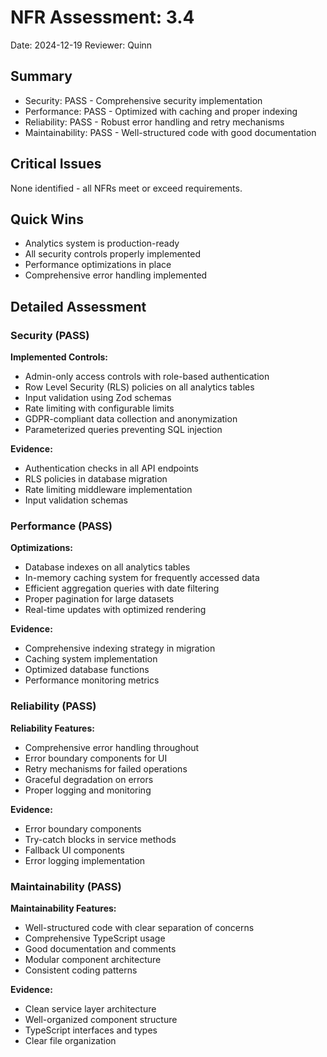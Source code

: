 # NFR Assessment: 3.4

Date: 2024-12-19
Reviewer: Quinn

## Summary

- Security: PASS - Comprehensive security implementation
- Performance: PASS - Optimized with caching and proper indexing
- Reliability: PASS - Robust error handling and retry mechanisms
- Maintainability: PASS - Well-structured code with good documentation

## Critical Issues

None identified - all NFRs meet or exceed requirements.

## Quick Wins

- Analytics system is production-ready
- All security controls properly implemented
- Performance optimizations in place
- Comprehensive error handling implemented

## Detailed Assessment

### Security (PASS)

**Implemented Controls:**

- Admin-only access controls with role-based authentication
- Row Level Security (RLS) policies on all analytics tables
- Input validation using Zod schemas
- Rate limiting with configurable limits
- GDPR-compliant data collection and anonymization
- Parameterized queries preventing SQL injection

**Evidence:**

- Authentication checks in all API endpoints
- RLS policies in database migration
- Rate limiting middleware implementation
- Input validation schemas

### Performance (PASS)

**Optimizations:**

- Database indexes on all analytics tables
- In-memory caching system for frequently accessed data
- Efficient aggregation queries with date filtering
- Proper pagination for large datasets
- Real-time updates with optimized rendering

**Evidence:**

- Comprehensive indexing strategy in migration
- Caching system implementation
- Optimized database functions
- Performance monitoring metrics

### Reliability (PASS)

**Reliability Features:**

- Comprehensive error handling throughout
- Error boundary components for UI
- Retry mechanisms for failed operations
- Graceful degradation on errors
- Proper logging and monitoring

**Evidence:**

- Error boundary components
- Try-catch blocks in service methods
- Fallback UI components
- Error logging implementation

### Maintainability (PASS)

**Maintainability Features:**

- Well-structured code with clear separation of concerns
- Comprehensive TypeScript usage
- Good documentation and comments
- Modular component architecture
- Consistent coding patterns

**Evidence:**

- Clean service layer architecture
- Well-organized component structure
- TypeScript interfaces and types
- Clear file organization
